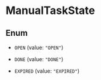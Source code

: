 
# ManualTaskState

## Enum


* `OPEN` (value: `"OPEN"`)

* `DONE` (value: `"DONE"`)

* `EXPIRED` (value: `"EXPIRED"`)



